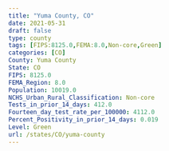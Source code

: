 ```yaml
---
title: "Yuma County, CO"
date: 2021-05-31
draft: false
type: county
tags: [FIPS:8125.0,FEMA:8.0,Non-core,Green]
categories: [CO]
County: Yuma County
State: CO
FIPS: 8125.0
FEMA_Region: 8.0
Population: 10019.0
NCHS_Urban_Rural_Classification: Non-core
Tests_in_prior_14_days: 412.0
Fourteen_day_test_rate_per_100000: 4112.0
Percent_Positivity_in_prior_14_days: 0.019
Level: Green
url: /states/CO/yuma-county
---
```



